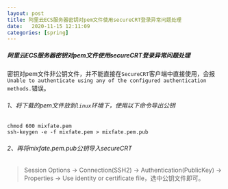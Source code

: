 ```yaml
---
layout: post
title: 阿里云ECS服务器密钥对pem文件使用secureCRT登录异常问题处理
date:   2020-11-15 12:11:09
categories: [spring]
---
```


#####  阿里云ECS服务器密钥对pem文件使用secureCRT登录异常问题处理

密钥对pem文件非公钥文件，并不能直接在`SecureCRT`客户端中直接使用，会报`Unable to authenticate using any of the configured authentication methods.`错误。

###### 1、将下载的pem文件放到`linux`环境下，使用以下命令导出公钥

```
chmod 600 mixfate.pem
ssh-keygen -e -f mixfate.pem > mixfate.pem.pub
```

###### 2、再将mixfate.pem.pub公钥导入secureCRT

> Session Options -> Connection(SSH2) -> Authentication(PublicKey) -> Properties -> Use identity or certificate file，选中公钥文件即可。
